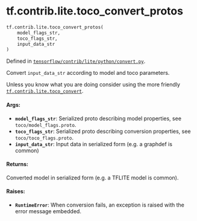 <div itemscope itemtype="http://developers.google.com/ReferenceObject">
<meta itemprop="name" content="tf.contrib.lite.toco_convert_protos" />
<meta itemprop="path" content="Stable" />
</div>

# tf.contrib.lite.toco_convert_protos

``` python
tf.contrib.lite.toco_convert_protos(
    model_flags_str,
    toco_flags_str,
    input_data_str
)
```



Defined in [`tensorflow/contrib/lite/python/convert.py`](https://www.tensorflow.org/code/tensorflow/contrib/lite/python/convert.py).

Convert `input_data_str` according to model and toco parameters.

Unless you know what you are doing consider using
the more friendly <a href="../../../tf/contrib/lite/toco_convert.md"><code>tf.contrib.lite.toco_convert</code></a>.

#### Args:

* <b>`model_flags_str`</b>: Serialized proto describing model properties, see
    `toco/model_flags.proto`.
* <b>`toco_flags_str`</b>: Serialized proto describing conversion properties, see
    `toco/toco_flags.proto`.
* <b>`input_data_str`</b>: Input data in serialized form (e.g. a graphdef is common)

#### Returns:

Converted model in serialized form (e.g. a TFLITE model is common).

#### Raises:

* <b>`RuntimeError`</b>: When conversion fails, an exception is raised with the error
    message embedded.